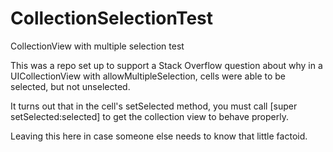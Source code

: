 CollectionSelectionTest
=======================

CollectionView with multiple selection test

This was a repo set up to support a Stack Overflow question about why 
in a UICollectionView with allowMultipleSelection, cells were able to
be selected, but not unselected.

It turns out that in the cell's setSelected method, you must call
[super setSelected:selected] to get the collection view to behave
properly.

Leaving this here in case someone else needs to know that little factoid.
